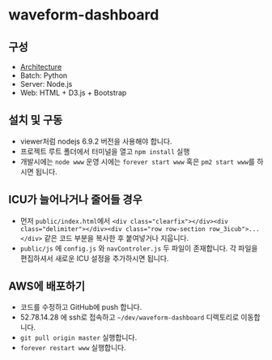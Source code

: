 # waveform-dashboard
## 구성
 * [Architecture](http://i.imgur.com/VeOjYxx.png)
 * Batch: Python
 * Server: Node.js
 * Web: HTML + D3.js + Bootstrap


## 설치 및 구동
 - viewer처럼 nodejs 6.9.2 버전을 사용해야 합니다.
 - 프로젝트 루트 폴더에서 터미널을 열고 `npm install` 실행
 - 개발시에는 `node www` 운영 시에는 `forever start www` 혹은 `pm2 start www`를 하시면 됩니다.

## ICU가 늘어나거나 줄어들 경우
- 먼저 `public/index.html`에서 `<div class="clearfix"></div><div class="delimiter"></div><div class="row row-section row_3icub">...</div>` 같은 코드 부분을 복사한 후 붙여넣거나 지웁니다.
- `public/js` 에 `config.js` 와 `navControler.js` 두 파일이 존재합니다. 각 파일을 편집하셔서 새로운 ICU 설정을 추가하시면 됩니다.

## AWS에 배포하기 
- 코드를 수정하고 GitHub에 push 합니다.
- 52.78.14.28 에 ssh로 접속하고 `~/dev/waveform-dashboard` 디렉토리로 이동합니다.
- `git pull origin master` 실행합니다.
- `forever restart www` 실행합니다.